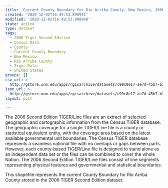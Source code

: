 ```yaml
---
title: 'Current County Boundary for Rio Arriba County, New Mexico, 2006se TIGER'
created: '2020-12-02T16:49:53.898941'
modified: '2020-12-02T16:49:53.898948'
state: active
type: dataset
tags:
  - 2006 Tiger Second Edition
  - Census Data
  - County
  - Current County Boundary
  - New Mexico
  - Rio Arriba County
  - Tiger Data
  - United States
groups: []
csv_url: >-
  http://gstore.unm.edu/apps/rgisarchive/datasets/c99c8e17-ae7d-45b7-b322-34524cb7f709/tgr2006se_rioa_ctycu.derived.csv
json_url: >-
  http://gstore.unm.edu/apps/rgisarchive/datasets/c99c8e17-ae7d-45b7-b322-34524cb7f709/tgr2006se_rioa_ctycu.derived.json
layout: post

---
```

The 2006 Second Edition TIGER/Line files are an extract of selected geographic and cartographic information from the Census TIGER database.  The geographic coverage for a single TIGER/Line file is a county or statistical equivalent entity, with the coverage area based on the latest available governmental unit boundaries. The Census TIGER database represents a seamless national file with no overlaps or gaps between parts.  However, each county-based TIGER/Line file is designed to stand alone as an independent data set or the files can be combined to cover the whole Nation.  The 2006 Second Edition  TIGER/Line files consist of line segments representing physical features and governmental and statistical boundaries.  

This shapefile represents the current County Boundary for Rio Arriba County stored in the 2006 TIGER Second Edition dataset.
